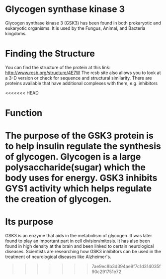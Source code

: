 # Glycogen synthase kinase 3

Glycogen synthase kinase 3 (GSK3) has been found in both prokaryotic and eukaryotic organisms. It is used by the Fungus, Animal, and Bacteria kingdoms.

# Finding the Structure
You can find the structure of the protein at this link: http://www.rcsb.org/structure/4E7W
The rcsb site also allows you to look at a 3-D version or check for sequence and structural similarity.
There are proteins available that have additional complexes with them, e.g. inhibitors

<<<<<<< HEAD
# Function
The purpose of the GSK3 protein is to help insulin regulate the synthesis of glycogen. Glycogen is a large polysaccharide(sugar) which the body uses for energy.
GSK3 inhibits GYS1 activity which helps regulate the creation of glycogen.
=======
# Its purpose
GSK3 is an enzyme that aids in the metabolism of glycogen. It was later found to play an important part in cell division/mitosis. 
It has also been found in high density at the brain and been linked to certain neurological diseases. Scientists are researching how GSK3 inhibitors can be used in the treatment of neurological diseases like Alzheimer's.
>>>>>>> 7ae9ec8b3d394ae9f7c1d314035f90c291751e72
